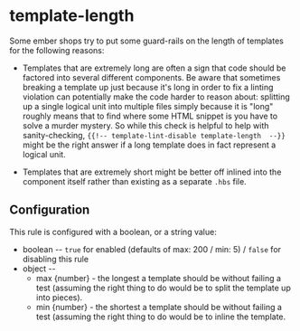 # template-length

Some ember shops try to put some guard-rails on the length of templates for the following reasons:

- Templates that are extremely long are often a sign that code should be
  factored into several different components. Be aware that sometimes breaking
  a template up just because it's long in order to fix a linting violation can
  potentially make the code harder to reason about: splitting up a single
  logical unit into multiple files simply because it is "long" roughly means that
  to find where some HTML snippet is you have to solve a murder mystery. So while
  this check is helpful to help with sanity-checking, `{{!-- template-lint-disable template-length  --}}`
  might be the right answer if a long template does in fact represent a logical unit.

- Templates that are extremely short might be better off inlined into the
  component itself rather than existing as a separate `.hbs` file.

## Configuration

This rule is configured with a boolean, or a string value:

- boolean -- `true` for enabled (defaults of max: 200 / min: 5) / `false` for disabling this rule
- object --
  - max {number} - the longest a template should be without failing a test (assuming the
    right thing to do would be to split the template up into pieces).
  - min {number} - the shortest a template should be without failing a test (assuming the
    right thing to do would be to inline the template.
